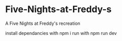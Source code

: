 # Five-Nights-at-Freddy-s
A Five Nights at Freddy's recreation

install dependancies with npm i
run with npm run dev
